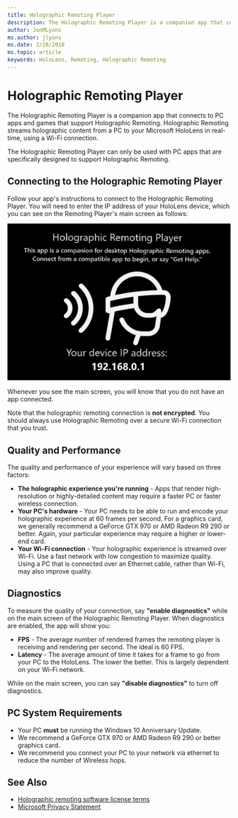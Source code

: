 ```yaml
---
title: Holographic Remoting Player
description: The Holographic Remoting Player is a companion app that connects to PC apps and games that support Holographic Remoting. Holographic Remoting streams holographic content from a PC to your Microsoft HoloLens in real-time, using a Wi-Fi connection.
author: JonMLyons
ms.author: jlyons
ms.date: 2/28/2018
ms.topic: article
keywords: HoloLens, Remoting, Holographic Remoting
---
```




# Holographic Remoting Player

The Holographic Remoting Player is a companion app that connects to PC apps and games that support Holographic Remoting. Holographic Remoting streams holographic content from a PC to your Microsoft HoloLens in real-time, using a Wi-Fi connection.

The Holographic Remoting Player can only be used with PC apps that are specifically designed to support Holographic Remoting.

## Connecting to the Holographic Remoting Player

Follow your app's instructions to connect to the Holographic Remoting Player. You will need to enter the IP address of your HoloLens device, which you can see on the Remoting Player's main screen as follows:

![Holographic Remoting Player](images/holographicremotingplayer.png)

Whenever you see the main screen, you will know that you do not have an app connected.

Note that the holographic remoting connection is **not encrypted**. You should always use Holographic Remoting over a secure Wi-Fi connection that you trust.

## Quality and Performance

The quality and performance of your experience will vary based on three factors:
* **The holographic experience you're running** - Apps that render high-resolution or highly-detailed content may require a faster PC or faster wireless connection.
* **Your PC's hardware** - Your PC needs to be able to run and encode your holographic experience at 60 frames per second. For a graphics card, we generally recommend a GeForce GTX 970 or AMD Radeon R9 290 or better. Again, your particular experience may require a higher or lower-end card.
* **Your Wi-Fi connection** - Your holographic experience is streamed over Wi-Fi. Use a fast network with low congestion to maximize quality. Using a PC that is connected over an Ethernet cable, rather than Wi-Fi, may also improve quality.

## Diagnostics

To measure the quality of your connection, say **"enable diagnostics"** while on the main screen of the Holographic Remoting Player. When diagnostics are enabled, the app will show you:
* **FPS** - The average number of rendered frames the remoting player is receiving and rendering per second. The ideal is 60 FPS.
* **Latency** - The average amount of time it takes for a frame to go from your PC to the HoloLens. The lower the better. This is largely dependent on your Wi-Fi network.

While on the main screen, you can say **"disable diagnostics"** to turn off diagnostics.

## PC System Requirements
* Your PC **must** be running the Windows 10 Anniversary Update.
* We recommend a GeForce GTX 970 or AMD Radeon R9 290 or better graphics card.
* We recommend you connect your PC to your network via ethernet to reduce the number of Wireless hops.

## See Also
* [Holographic remoting software license terms](microsoft-holographic-remoting-software-license-terms.md)
* [Microsoft Privacy Statement](https://go.microsoft.com/fwlink/?LinkId=521839)
